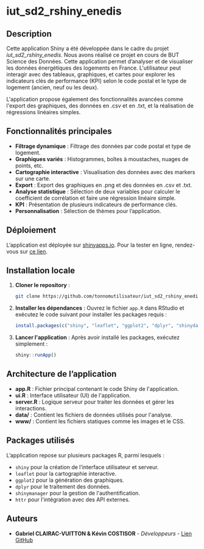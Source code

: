 # iut_sd2_rshiny_enedis

## Description

Cette application Shiny a été développée dans le cadre du projet *iut_sd2_rshiny_enedis*.
Nous avons réalisé ce projet en cours de BUT Science des Données.
Cette application permet d’analyser et de visualiser les données énergétiques des logements en France. L'utilisateur peut interagir avec des tableaux, graphiques, et cartes pour explorer les indicateurs clés de performance (KPI) selon le code postal et le type de logement (ancien, neuf ou les deux).

L'application propose également des fonctionnalités avancées comme l'export des graphiques, des données en .csv et en .txt, et la réalisation de régressions linéaires simples.

## Fonctionnalités principales

- **Filtrage dynamique** : Filtrage des données par code postal et type de logement.
- **Graphiques variés** : Histogrammes, boîtes à moustaches, nuages de points, etc.
- **Cartographie interactive** : Visualisation des données avec des markers sur une carte.
- **Export** : Export des graphiques en .png et des données en .csv et .txt.
- **Analyse statistique** : Sélection de deux variables pour calculer le coefficient de corrélation et faire une régression linéaire simple.
- **KPI** : Présentation de plusieurs indicateurs de performance clés.
- **Personnalisation** : Sélection de thèmes pour l’application.

## Déploiement

L’application est déployée sur [shinyapps.io](https://www.shinyapps.io). Pour la tester en ligne, rendez-vous sur [ce lien](https://gabrielclairacvuitton.shinyapps.io/GabrielKevin/).

## Installation locale

1. **Cloner le repository** :
    ```bash
    git clone https://github.com/tonnomutilisateur/iut_sd2_rshiny_enedis.git
    ```

2. **Installer les dépendances** :
    Ouvrez le fichier `app.R` dans RStudio et exécutez le code suivant pour installer les packages requis :
    ```R
    install.packages(c("shiny", "leaflet", "ggplot2", "dplyr", "shinydashboard", "shinymanager", "httr"))
    ```

3. **Lancer l'application** :
    Après avoir installé les packages, exécutez simplement :
    ```R
    shiny::runApp()
    ```

## Architecture de l’application

- **app.R** : Fichier principal contenant le code Shiny de l'application.
- **ui.R** : Interface utilisateur (UI) de l'application.
- **server.R** : Logique serveur pour traiter les données et gérer les interactions.
- **data/** : Contient les fichiers de données utilisés pour l'analyse.
- **www/** : Contient les fichiers statiques comme les images et le CSS.

## Packages utilisés

L’application repose sur plusieurs packages R, parmi lesquels :
- `shiny` pour la création de l’interface utilisateur et serveur.
- `leaflet` pour la cartographie interactive.
- `ggplot2` pour la génération des graphiques.
- `dplyr` pour le traitement des données.
- `shinymanager` pour la gestion de l'authentification.
- `httr` pour l'intégration avec des API externes.


## Auteurs

- **Gabriel CLAIRAC-VUITTON & Kévin COSTISOR** - *Développeurs* - [Lien GitHub](https://github.com/gabrielcv69)
